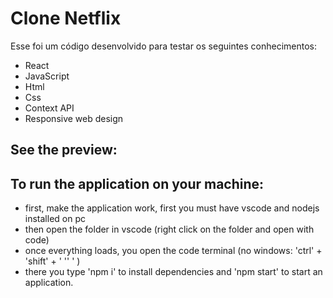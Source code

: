 # Clone Netflix

Esse foi um código desenvolvido para testar os seguintes conhecimentos:

- React
- JavaScript
- Html
- Css
- Context API
- Responsive web design

## See the preview:

## To run the application on your machine:

- first, make the application work, first you must have vscode and nodejs installed on pc
- then open the folder in vscode (right click on the folder and open with code)
- once everything loads, you open the code terminal (no windows: 'ctrl' + 'shift' + ' '' ' )
- there you type 'npm i' to install dependencies and 'npm start' to start an application.
